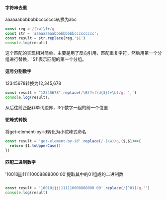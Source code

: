 #### 字符串去重
aaaaaabbbbbbbccccccc转换为abc

```JavaScript
const reg = /(\w)\1+/g
const str = 'aaaaaaaaabbbbbbbbbccccccccc';
const result = str.replace(reg,'$1')
console.log(result)
```

这个匹配的实现相对简单，主要是用了反向引用，匹配重复字符，然后用第一个分组进行替换，'$1'表示匹配的第一个分组。
#### 逗号分割数字

12345678转换为12,345,678

```JavaScript
const result = "12345678".replace(/\B(?=(\d{3})+\b)/g, ',')
console.log(result); 

```
从后往前匹配非单词边界，3个数字一组的前一个位置

#### 驼峰式转换

将get-element-by-id转化为小驼峰式命名

```javascript
const result = 'get-element-by-id'.replace(/-(\w)/g,($,$1)=>{
  return $1.toUpperCase()
})
```

#### 匹配二进制数字
'10010jjjj111110008888000 00'提取其中的01组成的二进制数

```javascript

const result = '10010jjjj111110008888000 00'.replace(/[^01]/g,'')
console.log(result)
```
